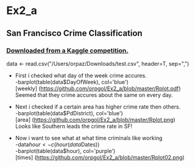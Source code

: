 # Ex2_a

## San Francisco Crime Classification
### [Downloaded from a Kaggle competition.](https://www.kaggle.com/c/sf-crime/data?test.csv.zip)
data <- read.csv("/Users/orpaz/Downloads/test.csv", header=T, sep=",")

* First i checked what day of the week crime accures. <br>
-barplot(table(data$DayOfWeek), col='blue') <br>
[weekly] (https://github.com/orpgol/Ex2_a/blob/master/Rplot.pdf) <br>
  Seemed that they crime accures about the same on every day. <br>

* Next i checked if a certain area has higher crime rate then others. <br>
-barplot(table(data$PdDistrict), col='blue') <br>
[area] (https://github.com/orpgol/Ex2_a/blob/master/Rplot.png)<br>
  Looks like Southern leads the crime rate in SF! <br>

* Now i want to see what at what time criminals like working <br>
-data$hour <- c(hour(data$Dates)) <br>
-barplot(table(data$hour), col='purple') <br>
[times] (https://github.com/orpgol/Ex2_a/blob/master/Rplot02.png)<br>
